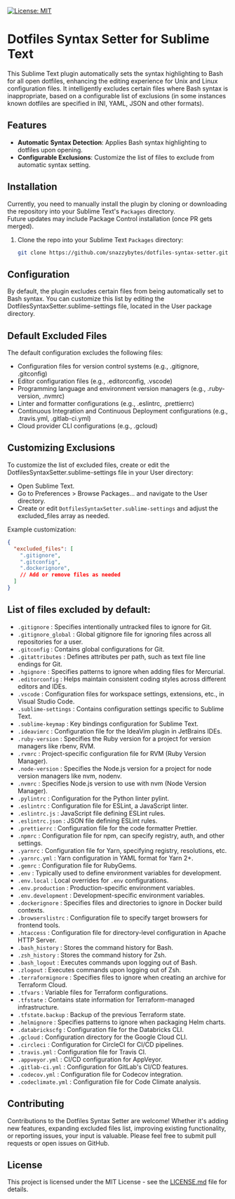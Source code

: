 [![License: MIT](https://img.shields.io/badge/License-MIT-orange.svg)](https://opensource.org/licenses/MIT)

# Dotfiles Syntax Setter for Sublime Text

This Sublime Text plugin automatically sets the syntax highlighting to Bash for all open dotfiles, enhancing the editing experience for Unix and Linux configuration files. It intelligently excludes certain files where Bash syntax is inappropriate, based on a configurable list of exclusions (in some instances known dotfiles are specified in INI, YAML, JSON and other formats).

## Features

- **Automatic Syntax Detection**: Applies Bash syntax highlighting to dotfiles upon opening.
- **Configurable Exclusions**: Customize the list of files to exclude from automatic syntax setting.

## Installation

Currently, you need to manually install the plugin by cloning or downloading the repository into your Sublime Text's `Packages` directory.\
Future updates may include Package Control installation (once PR gets merged).

1. Clone the repo into your Sublime Text `Packages` directory:
   ```bash
   git clone https://github.com/snazzybytes/dotfiles-syntax-setter.git

## Configuration
By default, the plugin excludes certain files from being automatically set to Bash syntax. You can customize this list by editing the DotfilesSyntaxSetter.sublime-settings file, located in the User package directory.

## Default Excluded Files
The default configuration excludes the following files:

- Configuration files for version control systems (e.g., .gitignore, .gitconfig)
- Editor configuration files (e.g., .editorconfig, .vscode)
- Programming language and environment version managers (e.g., .ruby-version, .nvmrc)
- Linter and formatter configurations (e.g., .eslintrc, .prettierrc)
- Continuous Integration and Continuous Deployment configurations (e.g., .travis.yml, .gitlab-ci.yml)
- Cloud provider CLI configurations (e.g., .gcloud)

## Customizing Exclusions
To customize the list of excluded files, create or edit the DotfilesSyntaxSetter.sublime-settings file in your User directory:

- Open Sublime Text.
- Go to Preferences > Browse Packages... and navigate to the User directory.
- Create or edit `DotfilesSyntaxSetter.sublime-settings` and adjust the excluded_files array as needed.

Example customization:
```json
{
  "excluded_files": [
    ".gitignore",
    ".gitconfig",
    ".dockerignore",
    // Add or remove files as needed
  ]
}
```

## List of files excluded by default:

- `.gitignore` : Specifies intentionally untracked files to ignore for Git.
- `.gitignore_global` : Global gitignore file for ignoring files across all repositories for a user.
- `.gitconfig` : Contains global configurations for Git.
- `.gitattributes` : Defines attributes per path, such as text file line endings for Git.
- `.hgignore` : Specifies patterns to ignore when adding files for Mercurial.
- `.editorconfig` : Helps maintain consistent coding styles across different editors and IDEs.
- `.vscode` : Configuration files for workspace settings, extensions, etc., in Visual Studio Code.
- `.sublime-settings` : Contains configuration settings specific to Sublime Text.
- `.sublime-keymap` : Key bindings configuration for Sublime Text.
- `.ideavimrc` : Configuration file for the IdeaVim plugin in JetBrains IDEs.
- `.ruby-version` : Specifies the Ruby version for a project for version managers like rbenv, RVM.
- `.rvmrc` : Project-specific configuration file for RVM (Ruby Version Manager).
- `.node-version` : Specifies the Node.js version for a project for node version managers like nvm, nodenv.
- `.nvmrc` : Specifies Node.js version to use with nvm (Node Version Manager).
- `.pylintrc` : Configuration for the Python linter pylint.
- `.eslintrc` : Configuration file for ESLint, a JavaScript linter.
- `.eslintrc.js` : JavaScript file defining ESLint rules.
- `.eslintrc.json` : JSON file defining ESLint rules.
- `.prettierrc` : Configuration file for the code formatter Prettier.
- `.npmrc` : Configuration file for npm, can specify registry, auth, and other settings.
- `.yarnrc` : Configuration file for Yarn, specifying registry, resolutions, etc.
- `.yarnrc.yml` : Yarn configuration in YAML format for Yarn 2+.
- `.gemrc` : Configuration file for RubyGems.
- `.env` : Typically used to define environment variables for development.
- `.env.local` : Local overrides for `.env` configurations.
- `.env.production` : Production-specific environment variables.
- `.env.development` : Development-specific environment variables.
- `.dockerignore` : Specifies files and directories to ignore in Docker build contexts.
- `.browserslistrc` : Configuration file to specify target browsers for frontend tools.
- `.htaccess` : Configuration file for directory-level configuration in Apache HTTP Server.
- `.bash_history` : Stores the command history for Bash.
- `.zsh_history` : Stores the command history for Zsh.
- `.bash_logout` : Executes commands upon logging out of Bash.
- `.zlogout` : Executes commands upon logging out of Zsh.
- `.terraformignore` : Specifies files to ignore when creating an archive for Terraform Cloud.
- `.tfvars` : Variable files for Terraform configurations.
- `.tfstate` : Contains state information for Terraform-managed infrastructure.
- `.tfstate.backup` : Backup of the previous Terraform state.
- `.helmignore` : Specifies patterns to ignore when packaging Helm charts.
- `.databrickscfg` : Configuration file for the Databricks CLI.
- `.gcloud` : Configuration directory for the Google Cloud CLI.
- `.circleci` : Configuration for CircleCI for CI/CD pipelines.
- `.travis.yml` : Configuration file for Travis CI.
- `.appveyor.yml` : CI/CD configuration for AppVeyor.
- `.gitlab-ci.yml` : Configuration for GitLab's CI/CD features.
- `.codecov.yml` : Configuration file for Codecov integration.
- `.codeclimate.yml` : Configuration file for Code Climate analysis.


## Contributing
Contributions to the Dotfiles Syntax Setter are welcome! Whether it's adding new features, expanding excluded files list, improving existing functionality, or reporting issues, your input is valuable. Please feel free to submit pull requests or open issues on GitHub.

## License
This project is licensed under the MIT License - see the [LICENSE.md](LICENSE.md) file for details.